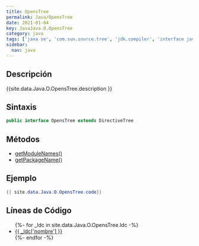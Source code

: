 ```yaml
---
title: OpensTree
permalink: Java/OpensTree
date: 2021-01-04
key: JavaJava.O.OpensTree
category: java
tags: ['java se', 'com.sun.source.tree', 'jdk.compiler', 'interface java', 'Java 9']
sidebar: 
  nav: java
---
```


## Descripción
{{site.data.Java.O.OpensTree.description }}

## Sintaxis
~~~java
public interface OpensTree extends DirectiveTree
~~~

## Métodos
* [getModuleNames()](/Java/OpensTree/getModuleNames)
* [getPackageName()](/Java/OpensTree/getPackageName)

## Ejemplo
~~~java
{{ site.data.Java.O.OpensTree.code}}
~~~

## Líneas de Código
<ul>
{%- for _ldc in site.data.Java.O.OpensTree.ldc -%}
   <li>
       <a href="{{_ldc['url'] }}">{{ _ldc['nombre'] }}</a>
   </li>
{%- endfor -%}
</ul>
